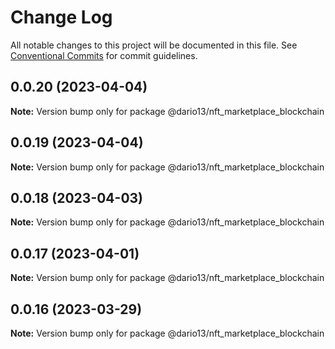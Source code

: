 # Change Log

All notable changes to this project will be documented in this file.
See [Conventional Commits](https://conventionalcommits.org) for commit guidelines.

## 0.0.20 (2023-04-04)

**Note:** Version bump only for package @dario13/nft_marketplace_blockchain

## 0.0.19 (2023-04-04)

**Note:** Version bump only for package @dario13/nft_marketplace_blockchain

## 0.0.18 (2023-04-03)

**Note:** Version bump only for package @dario13/nft_marketplace_blockchain

## 0.0.17 (2023-04-01)

**Note:** Version bump only for package @dario13/nft_marketplace_blockchain

## 0.0.16 (2023-03-29)

**Note:** Version bump only for package @dario13/nft_marketplace_blockchain
